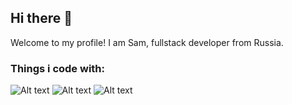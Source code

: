 ## Hi there 👋

Welcome to my profile!
I am Sam, fullstack developer from Russia.

### Things i code with:
![Alt text](<https://img.shields.io/badge/Go-00ADD8.svg?style=for-the-badge&logo=Go&logoColor=white>) ![Alt text](<https://img.shields.io/badge/JavaScript-F7DF1E.svg?style=for-the-badge&logo=JavaScript&logoColor=black>) ![Alt text](<https://img.shields.io/badge/Python-3776AB.svg?style=for-the-badge&logo=Python&logoColor=white>)  
